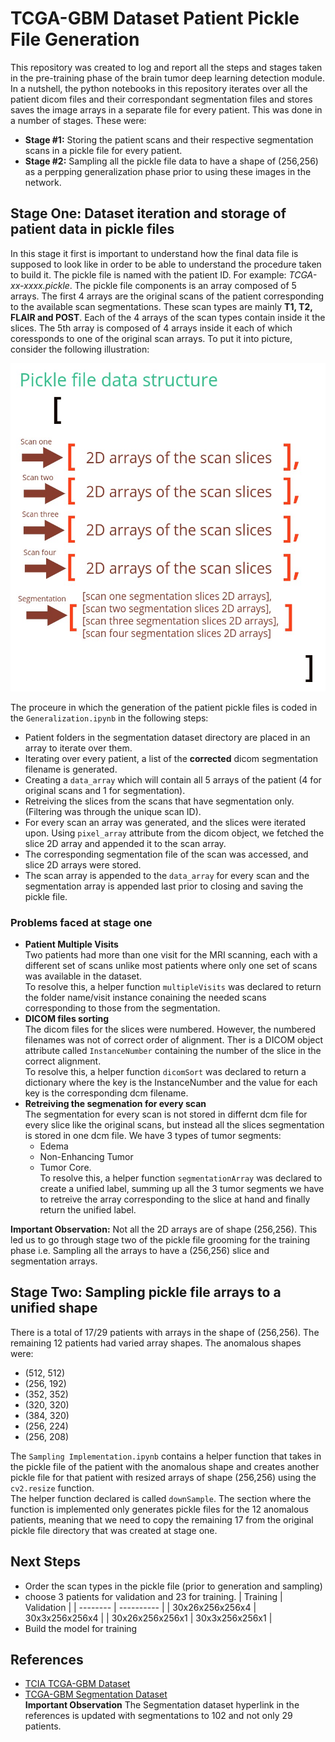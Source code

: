 # TCGA-GBM Dataset Patient Pickle File Generation

This repository was created to log and report all the steps and stages taken in the pre-training
phase of the brain tumor deep learning detection module. In a nutshell, the python notebooks in 
this repository iterates over all the patient dicom files and their correspondant segmentation
files and stores saves the image arrays in a separate file for every patient. This was done in a number 
of stages. These were:

- **Stage #1:** Storing the patient scans and their respective segmentation scans in a pickle file for every patient.
- **Stage #2:** Sampling all the pickle file data to have a shape of (256,256) as a perpping generalization phase prior
to using these images in the network.

## Stage One: Dataset iteration and storage of patient data in pickle files
In this stage it first is important to understand how the final data file is supposed to look like in order to be able to understand the procedure taken to build it.
The pickle file is named with the patient ID. For example: *TCGA-xx-xxxx.pickle*.
The pickle file components is an array composed of 5 arrays. The first 4 arrays are the original scans
of the patient corresponding to the available scan segmentations. These scan types are mainly **T1, T2, FLAIR and POST**. Each of the 4 arrays of the scan types contain inside it the slices. The 5th array is composed of 4 arrays inside it each of which coressponds to one of the original scan arrays. To put it into picture, consider the following illustration:

<div align="center">
<img src = "media/pickle-ds.jpg" width="525" height="525">
</div>

The proceure in which the generation of the patient pickle files is coded in the `Generalization.ipynb` in the following steps:

- Patient folders in the segmentation dataset directory are placed in an array to iterate over them.
- Iterating over every patient, a list of the **corrected** dicom segmentation filename is generated.
- Creating a `data_array` which will contain all 5 arrays of the patient (4 for original scans and 1 for segmentation).
- Retreiving the slices from the scans that have segmentation only. (Filtering was through the unique scan ID).
- For every scan an array was generated, and the slices were iterated upon. Using `pixel_array` attribute from the dicom object, we fetched the slice 2D array and appended it to the scan array.
- The corresponding segmentation file of the scan was accessed, and slice 2D arrays were stored.
- The scan array is appended to the `data_array` for every scan and the segmentation array is appended last prior to closing and saving the pickle file.

### Problems faced at stage one
- **Patient Multiple Visits**  
Two patients had more than one visit for the MRI scanning, each with a different set of scans unlike most patients where only one set of scans was available in the dataset.  
To resolve this, a helper function `multipleVisits` was declared to return the folder name/visit instance conaining the needed scans corresponding to those from the segmentation.
- **DICOM files sorting**  
The dicom files for the slices were numbered. However, the numbered filenames was not of correct order of alignment. Ther is a DICOM object attribute called `InstanceNumber` containing the number of the slice in the correct alignment.  
To resolve this, a helper function `dicomSort` was declared to return a dictionary where the key is the InstanceNumber and the value for each key is the corresponding dcm filename.
- **Retreiving the segmenation for every scan**  
The segmentation for every scan is not stored in differnt dcm file for every slice like the original scans, but instead all the slices segmentation is stored in one dcm file.
We have 3 types of tumor segments:
    - Edema
    - Non-Enhancing Tumor
    - Tumor Core.  
    To resolve this, a helper function `segmentationArray` was declared to create a unified label, summing up all the 3 tumor segments we have to retreive the array corresponding to the slice at hand and finally return the unified label.

**Important Observation:** Not all the 2D arrays are of shape (256,256). This led us to go through stage two of the pickle file grooming for the training phase i.e. Sampling all the arrays to have a (256,256) slice and segmentation arrays.


## Stage Two: Sampling pickle file arrays to a unified shape
There is a total of 17/29 patients with arrays in the shape of (256,256). The remaining 12 patients had varied array shapes. The anomalous shapes were:
- (512, 512)
- (256, 192)
- (352, 352)
- (320, 320)
- (384, 320)
- (256, 224)
- (256, 208)  

The `Sampling Implementation.ipynb` contains a helper function that takes in the pickle file of the patient with the anomalous shape and creates another pickle file for that patient with resized arrays of shape (256,256) using the `cv2.resize` function.  
The helper function declared is called `downSample`. The section where the function is implemented only generates pickle files for the 12 anomalous patients, meaning that we need to copy the remaining 17 from the original pickle file directory that was created at stage one.

## Next Steps
- Order the scan types in the pickle file (prior to generation and sampling)
- choose 3 patients for validation and 23 for training.
| Training | Validation |
| -------- | ---------- |
| 30x26x256x256x4 | 30x3x256x256x4 |
| 30x26x256x256x1 | 30x3x256x256x1 |
- Build the model for training

## References
- [TCIA TCGA-GBM Dataset](https://wiki.cancerimagingarchive.net/display/Public/TCGA-GBM)
- [TCGA-GBM Segmentation Dataset](https://app.box.com/s/sljtgos3u2j2q33cn51se0c6scmtpng6)  
**Important Observation** The Segmentation dataset hyperlink in the references is updated with segmentations to 102 and not only 29 patients.